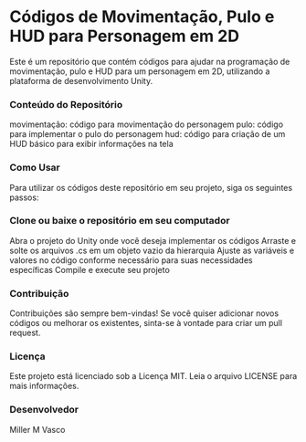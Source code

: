 # Códigos de Movimentação, Pulo e HUD para Personagem em 2D
Este é um repositório que contém códigos para ajudar na programação de movimentação, pulo e HUD para um personagem em 2D, utilizando a plataforma de desenvolvimento Unity.

### Conteúdo do Repositório
movimentação: código para movimentação do personagem
pulo: código para implementar o pulo do personagem
hud: código para criação de um HUD básico para exibir informações na tela

### Como Usar
Para utilizar os códigos deste repositório em seu projeto, siga os seguintes passos:

### Clone ou baixe o repositório em seu computador
Abra o projeto do Unity onde você deseja implementar os códigos
Arraste e solte os arquivos .cs em um objeto vazio da hierarquia
Ajuste as variáveis e valores no código conforme necessário para suas necessidades específicas
Compile e execute seu projeto

### Contribuição
Contribuições são sempre bem-vindas! Se você quiser adicionar novos códigos ou melhorar os existentes, sinta-se à vontade para criar um pull request.

### Licença
Este projeto está licenciado sob a Licença MIT. Leia o arquivo LICENSE para mais informações.

### Desenvolvedor

Miller M Vasco